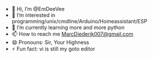 - 👋 Hi, I’m @EmDeeVee
- 👀 I’m interested in programming/unix/cmdline/Arduino/Homeassistant/ESP
- 🌱 I’m currently learning more and more python
- 📫 How to reach me MarcDiederik007@gmail.com
- 😄 Pronouns: Sir, Your Highness
- ⚡ Fun fact: vi is still my goto editor

<!---
EmDeeVee/EmDeeVee is a ✨ special ✨ repository because its `README.md` (this file) appears on your GitHub profile.
You can click the Preview link to take a look at your changes.
--->
